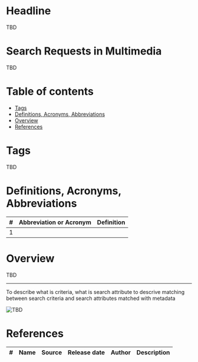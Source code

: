 # Headline
TBD

# Search Requests in Multimedia
TBD

# Table of contents
- [Tags](https://github.com/dimanikulin/dimanikulin/blob/main/MultimediaSearchRequests.md#tags)
- [Definitions, Acronyms, Abbreviations](https://github.com/dimanikulin/dimanikulin/blob/main/MultimediaSearchRequests.md#definitions-acronyms-abbreviations)
- [Overview](https://github.com/dimanikulin/dimanikulin/blob/main/MultimediaSearchRequests.md#overview)
- [References](https://github.com/dimanikulin/dimanikulin/blob/main/MultimediaSearchRequests.md#references)

# Tags
TBD

# Definitions, Acronyms, Abbreviations
| # | Abbreviation or Acronym | Definition     |
| - | ------------------------|:--------------:|
| 1 |

# Overview
TBD 

---
 
To describe what is criteria, what is search attribute
to descrive matching between search criteria and search attributes matched with metadata

<img src="./Images/TBD.jpg" alt="TBD" />

# References
| # | Name                 | Source                | Release date           |  Author                 | Description   |
| - | ---------------------|---------------------- |----------------------- | ----------------------- |:-------------:|

